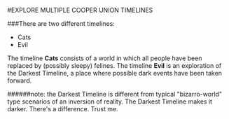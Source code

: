 #EXPLORE MULTIPLE COOPER UNION TIMELINES

###There are two different timelines:
* Cats
* Evil

The timeline **Cats** consists of a world in which all people have been replaced by (possibly sleepy) felines.
The timeline **Evil** is an exploration of the Darkest Timeline, a place where possible dark events have been taken forward.

######note: the Darkest Timeline is different from typical "bizarro-world" type scenarios of an inversion of reality. The Darkest Timeline makes it darker. There's a difference. Trust me.

